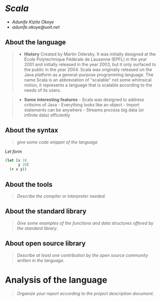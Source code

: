 # _Scala_

- _Adunife Kizito Okoye_
- _adunife.okoye@uoit.net_

## About the language
> - **History** 
>Created by Martin Odersky. It was initially designed at the École Polytechnique Fédérale de Lausanne (EPFL) in the year 2001 and initially released in the year 2003, but it only surfaced to the public in the year 2004. Scala was originally released on the Java platform as a general-purpose programming language. The name Scala is an abbreviation of "scalable" not some whimsical notion, it represents a language that is scalable according to the needs of its users.

> - **Some interesting features**
      - Scala was designed to address critisims of Java
      - Everything looks like an object
      - Import statements can be anywhere
      - Streams process big data (or infinite data) efficiently

## About the syntax

> _give some code snippet of the language_

*Let form*

```clojure
(let [x 10
      y 20]
  (+ x y))
```

## About the tools

> _Describe the compiler or interpreter needed_.

## About the standard library

> _Give some examples of the functions and data structures
> offered by the standard library_.

## About open source library

> _Describe at least one contribution by the open source
community written in the language._

# Analysis of the language

> _Organize your report according to the project description
document_.


